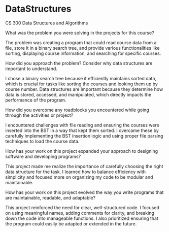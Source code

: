 # DataStructures
CS 300 Data Structures and Algorithms

What was the problem you were solving in the projects for this course?

The problem was creating a program that could read course data from a file, store it in a binary search tree, and provide various functionalities like sorting, displaying course information, and searching for specific courses.

How did you approach the problem? Consider why data structures are important to understand. 

I chose a binary search tree because it efficiently maintains sorted data, which is crucial for tasks like sorting the courses and looking them up by course number. Data structures are important because they determine how data is stored, accessed, and manipulated, which directly impacts the performance of the program.

How did you overcome any roadblocks you encountered while going through the activities or project? 

I encountered challenges with file reading and ensuring the courses were inserted into the BST in a way that kept them sorted. I overcame these by carefully implementing the BST insertion logic and using proper file parsing techniques to load the course data.

How has your work on this project expanded your approach to designing software and developing programs?

This project made me realize the importance of carefully choosing the right data structure for the task. I learned how to balance efficiency with simplicity and focused more on organizing my code to be modular and maintainable.

How has your work on this project evolved the way you write programs that are maintainable, readable, and adaptable?

This project reinforced the need for clear, well-structured code. I focused on using meaningful names, adding comments for clarity, and breaking down the code into manageable functions. I also prioritized ensuring that the program could easily be adapted or extended in the future.
